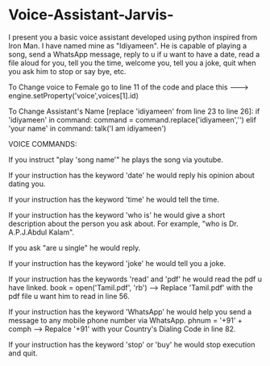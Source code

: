 # Voice-Assistant-Jarvis-
I present you a basic voice assistant developed using python inspired from Iron Man. I have named mine as "Idiyameen". He is capable of playing a song, send a WhatsApp message, reply to u if u want to have a date, read a file aloud for you, tell you the time, welcome you, tell you a joke, quit when you ask him to stop or say bye, etc.

To Change voice to Female go to line 11 of the code and place this --->  engine.setProperty('voice',voices[1].id)

To Change Assistant's Name [replace 'idiyameen' from line 23 to line 26]:
            if 'idiyameen' in command:
                command = command.replace('idiyameen','')
            elif 'your name' in command:
                talk('I am idiyameen')
                
VOICE COMMANDS:

If you instruct "play 'song name'" he plays the song via youtube.

If your instruction has the keyword 'date' he would reply his opinion about dating you.

If your instruction has the keyword 'time' he would tell the time.

If your instruction has the keyword 'who is' he would give a short description about the person you ask about. For example, "who is Dr. A.P.J.Abdul Kalam".

If you ask "are u single" he would reply.

If your instruction has the keyword 'joke' he would tell you a joke.

If your instruction has the keywords 'read' and 'pdf' he would read the pdf u have linked.
     book = open('Tamil.pdf', 'rb') --> Replace 'Tamil.pdf' with the pdf file u want him to read in line 56.

If your instruction has the keyword 'WhatsApp' he would help you send a message to any mobile phone number via WhatsApp.
     phnum = '+91' + comph --> Repalce '+91' with your Country's Dialing Code in line 82.

If your instruction has the keyword 'stop' or 'buy' he would stop execution and quit. 
     

